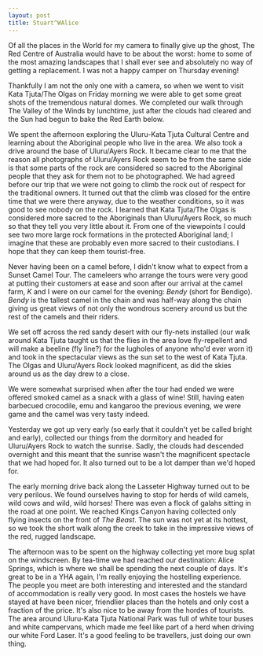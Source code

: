 ```yaml
---
layout: post
title: Stuart^WAlice
---
```





Of all the places in the World for my camera to finally give up the ghost, The
Red Centre of Australia would have to be about the worst: home to some of the
most amazing landscapes that I shall ever see and absolutely no way of getting a
replacement. I was not a happy camper on Thursday evening!


Thankfully I am not the only one with a camera, so when we went to visit Kata
Tjuta/The Olgas on Friday morning we were able to get some great shots of the
tremendous natural domes. We completed our walk through The Valley of the Winds
by lunchtime, just after the clouds had cleared and the Sun had begun to bake
the Red Earth below.


We spent the afternoon exploring the Uluru-Kata Tjuta Cultural Centre and
learning about the Aboriginal people who live in the area. We also took a drive
around the base of Uluru/Ayers Rock. It became clear to me that the reason all
photographs of Uluru/Ayers Rock seem to be from the same side is that some parts
of the rock are considered so sacred to the Aboriginal people that they ask for
them not to be photographed. We had agreed before our trip that we were not
going to climb the rock out of respect for the traditional owners. It turned out
that the climb was closed for the entire time that we were there anyway, due to
the weather conditions, so it was good to see nobody on the rock. I learned that
Kata Tjuta/The Olgas is considered more sacred to the Aboriginals than
Uluru/Ayers Rock, so much so that they tell you very little about it. From one
of the viewpoints I could see two more large rock formations in the protected
Aboriginal land; I imagine that these are probably even more sacred to their
custodians. I hope that they can keep them tourist-free.


Never having been on a camel before, I didn't know what to expect from a Sunset
Camel Tour. The cameleers who arrange the tours were very good at putting their
customers at ease and soon after our arrival at the camel farm, _K_ and I were
on our camel for the evening: _Bendy_ (short for Bendigo). _Bendy_ is the
tallest camel in the chain and was half-way along the chain giving us great
views of not only the wondrous scenery around us but the rest of the camels and
their riders.


We set off across the red sandy desert with our fly-nets installed (our walk
around Kata Tjuta taught us that the flies in the area love fly-repellent and
will make a beeline (fly line?) for the lugholes of anyone who'd ever worn it)
and took in the spectacular views as the sun set to the west of Kata Tjuta. The
Olgas and Uluru/Ayers Rock looked magnificent, as did the skies around us as the
day drew to a close.


We were somewhat surprised when after the tour had ended we were offered smoked
camel as a snack with a glass of wine! Still, having eaten barbecued crocodile,
emu and kangaroo the previous evening, we were game and the camel was very tasty
indeed.


Yesterday we got up very early (so early that it couldn't yet be called bright
and early), collected our things from the dormitory and headed for Uluru/Ayers
Rock to watch the sunrise. Sadly, the clouds had descended overnight and this
meant that the sunrise wasn't the magnificent spectacle that we had hoped for.
It also turned out to be a lot damper than we'd hoped for.


The early morning drive back along the Lasseter Highway turned out to be very
perilous. We found ourselves having to stop for herds of wild camels, wild cows
and wild, wild horses! There was even a flock of galahs sitting in the road at
one point. We reached Kings Canyon having collected only flying insects on the
front of _The Beast_. The sun was not yet at its hottest, so we took the short
walk along the creek to take in the impressive views of the red, rugged
landscape.


The afternoon was to be spent on the highway collecting yet more bug splat on
the windscreen. By tea-time we had reached our destination: Alice Springs, which
is where we shall be spending the next couple of days. It's great to be in a YHA
again, I'm really enjoying the hostelling experience. The people you meet are
both interesting and interested and the standard of accommodation is really very
good. In most cases the hostels we have stayed at have been nicer, friendlier
places than the hotels and only cost a fraction of the price. It's also nice to
be away from the hordes of tourists. The area around Uluru-Kata Tjuta National
Park was full of white tour buses and white campervans, which made me feel like
part of a herd when driving our white Ford Laser. It's a good feeling to be
travellers, just doing our own thing.

